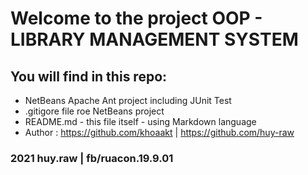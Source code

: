 # Welcome to the project OOP - LIBRARY MANAGEMENT SYSTEM

## You will find in this repo:


* NetBeans Apache Ant project including JUnit Test
* .gitigore file roe NetBeans project
* README.md - this file itself - using Markdown language
* Author : https://github.com/khoaakt  | https://github.com/huy-raw

### 2021 huy.raw | fb/ruacon.19.9.01